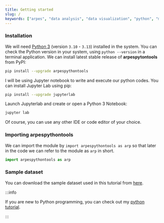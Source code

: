 ```yaml
---
title: Getting started
slug: /
keywords: ["arpes", "data analysis", "data visualization", "python", "matplotlib", "scienta-omicron", "scienta", "ses"]
---
```

### Installation

We will need [Python 3](https://www.python.org/) (version `3.10` - `3.13`)
installed in the system. You can check the Python version in your system, using
`python --version` in a terminal application. We can install latest stable
release of **arpespytontools** from PyPI:

```bash
pip install --upgrade arpespythontools
```

I will be using Jupyter notebook to write and execute our python codes. You can
install Jupyter Lab using pip:

```bash
pip install --upgrade jupyterlab
```

Launch Jupyterlab and create or open a Python 3 Notebook:
```bash
jupyter lab
```

Of course, you can use any other IDE or code editor of your choice.

### Importing arpespythontools

We can import the module by `import arpespythontools as arp` so that later in
the code we can refer to the module as `arp` in short.
```python
import arpespythontools as arp
```

### Sample dataset

You can download the sample dataset used in this tutorial from [here](
http://dx.doi.org/10.17632/rfhhh54g9m).

:::info

If you are new to Python programming, you can check out my [python tutorial](
https://pranabdas.github.io/python-tutorial/).

:::
